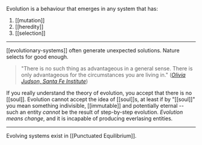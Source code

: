 Evolution is a behaviour that emerges in any system that has:
1. [[mutation]]
2. [[heredity]]
3. [[selection]]

---

[[evolutionary-systems]] often generate unexpected solutions. Nature selects for good enough.

> "There is no such thing as advantageous in a general sense. There is only advantageous for the circumstances you are living in."
> ([*Olivia Judson, Santa Fe Institute*](https://overcast.fm/+UtNTAcN2Y/13:36))

If you really understand the theory of evolution, you accept that there is no [[soul]]. Evolution cannot accept the idea of [[soul]]s, at least if by "[[soul]]" you mean something indivisible, [[immutable]] and potentially eternal -- such an entity *cannot* be the result of step-by-step evolution. *Evolution means change*, and it is incapable of producing everlasing entities.

---

Evolving systems exist in [[Punctuated Equilibrium]].